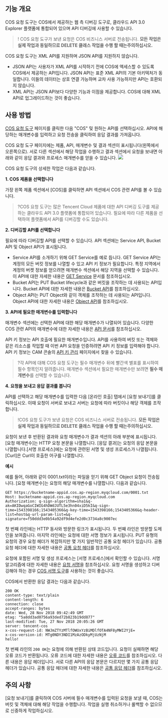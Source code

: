 ## 기능 개요

COS 요청 도구는 COS에서 제공하는 웹 측 디버깅 도구로, 클라우드 API 3.0 Explorer 플랫폼에 통합되어 있으며 API 디버깅에 사용할 수 있습니다.

>! COS 요청 도구가 보낸 요청은 COS 비즈니스 서버로 전송됩니다. **모든 작업은 실제 작업과 동일하므로 DELETE 클래스 작업을 수행 할 때는주의하십시오.**

COS 요청 도구는 XML API를 지원하며 JSON API를 지원하지 않습니다.
- JSON API는 사용자가 XML API를 시작하기 전에 COS에 액세스할 수 있도록 COS에서 제공하는 API입니다. JSON API는 표준 XML API의 기본 아키텍처가 동일합니다. 이들의 데이터는 상호 연결 가능하며 교차 사용 가능하지만 API는 호환되지 않습니다.
- XML API는 JSON API보다 다양한 기능과 이점을 제공합니다. COS에 대해 XML API로 업그레이드하는 것이 좋습니다.

## 사용 방법

[COS 요청 도구](https://console.cloud.tencent.com/api/explorer?Product=cos) 페이지를 클릭한 다음 "COS" 및 원하는 API를 선택하십시오. API에 해당하는 매개변수를 입력하고 요청 전송을 클릭하여 응답 결과를 가져옵니다.

COS 요청 도구 페이지에는 제품, API, 매개변수 및 결과 섹션이 표시됩니다(왼쪽에서 오른쪽으로). 서로 다른 섹션에서 해당 작업을 수행하고 결과 섹션에서 요청을 보내면 아래와 같이 응답 결과와 프로세스 매개변수를 얻을 수 있습니다.
![](https://main.qcloudimg.com/raw/6329b432ed56516ca311bcbe5720d13f.png)

COS 요청 도구의 상세한 작업은 다음과 같습니다.

**1. COS 제품을 선택합니다**

가장 왼쪽 제품 섹션에서 [COS]를 클릭하면 API 섹션에서 COS 관련 API를 볼 수 있습니다.

>?COS 요청 도구는 많은 Tencent Cloud 제품에 대한 API 디버깅 도구를 제공하는 클라우드 API 3.0 플랫폼에 통합되어 있습니다. 필요에 따라 다른 제품을 선택하여 플랫폼에서 API를 디버깅할 수도 있습니다.

**2. 디버깅할 API를 선택합니다**

필요에 따라 디버깅할 API를 선택할 수 있습니다. API 섹션에는 Service API, Bucket API 및 Object API가 표시됩니다.

- Service API를 소개하기 위해 GET Service를 예로 듭니다. GET Service API는 계정의 모든 버킷 정보를 나열할 수 있고 API 키 정보가 필요합니다. 특정 지역에서 계정의 버켓 정보를 얻으려면 매개변수 섹션에서 해당 지역을 선택할 수 있습니다. 이 API에 대한 자세한 내용은 [GET Service](https://cloud.tencent.com/document/product/436/8291) 문서를 참조하십시오.
- Bucket API는 PUT Bucket lifecycle과 같은 버킷을 조작하는 데 사용되는 API입니다. Bucket API에 대한 자세한 내용은 [Bucket API](https://cloud.tencent.com/document/product/436/7731)를 참조하십시오.
- Object API는 PUT Object와 같이 객체를 조작하는 데 사용되는 API입니다. Object API에 대한 자세한 내용은 [Object API](https://cloud.tencent.com/document/product/436/7739)를 참조하십시오.

**3. API에 필요한 매개변수를 입력합니다**

매개변수 섹션에는 선택한 API에 대한 해당 매개변수가 나열되어 있습니다. 다양한 COS 관련 API의 매개변수에 대한 자세한 내용은 [API 문서](https://cloud.tencent.com/document/product/436/10009)를 참조하십시오.

API 키 정보는 API 호출에 필요한 매개변수입니다. API를 사용하여 버킷 또는 객체와 같은 리소스를 작업할 때 이번 API 요청을 인증하려면 API 키 정보를 입력해야 합니다. API 키 정보는 CAM 콘솔의 [API 키 관리](https://console.cloud.tencent.com/cam/capi) 페이지에서 찾을 수 있습니다.

>?각 API에 대해 COS 요청 도구는 필수 매개변수 뒤에 빨간색 별표를 표시하여 필수 항목인지 알려줍니다. 매개변수 섹션에서 필요한 매개변수만 보려면 **필수 매개변수**를 선택할 수 있습니다.

**4. 요청을 보내고 응답 결과를 봅니다**

API를 선택하고 해당 매개변수를 입력한 다음 [온라인 호출] 탭에서 [요청 보내기]를 클릭하십시오. 이때 요청이 서버로 보내고 서버는 요청에 따라 버킷이나 해당 객체를 조작합니다.

>!COS 요청 도구가 보낸 요청은 COS 비즈니스 서버로 전송됩니다. **모든 작업은 실제 작업과 동일하므로 DELETE 클래스 작업을 수행 할 때는주의하십시오.**

요청이 보낸 후 반환된 결과와 요청 매개변수가 결과 섹션의 아래 부분에 표시됩니다. [요청 매개변수]는 HTTP 요청 본문을 나열합니다. [응답 결과]는 요청의 응답 본문을 나열합니다.[서명 프로세스]에는 요청에 관련된 서명 및 생성 프로세스가 나열됩니다. [Curl]은 Curl이 호출한 어구를 나열합니다.

**예시**

예를 들어, 아래와 같이 0001.txt이라는 파일을 얻기 위해 GET Object 요청이 전송됩니다. [요청 매개변수]는 요청의 해당 매개변수를 나열합니다. 다음과 같습니다.

```
GET https://bucketname-appid.cos.ap-region.myqcloud.com/0001.txt
Host: bucketname-appid.cos.ap-region.myqcloud.com
Authorization: q-sign-algorithm=sha1&q-ak=AKIDwqaGoCIWIG4hDWdJUTL5e3hn04xiD5kI&q-sign-time=1543398166;1543405366&q-key-time=1543398166;1543405366&q-header-list=host&q-url-param-list=&q-signature=f50ddd3e0b54a92df9d4efe2d0c3734a8c9007ec
```

첫 번째 라인에는 HTTP 동사와 방문한 링크가 표시됩니다. 두 번째 라인은 방문할 도메인을 보여줍니다. 마지막 라인에는 요청에 대한 서명 정보가 표시됩니다. PUT 유형의 요청의 경우 요청 헤더가 복잡하지만 몇 가지 일반적인 공통 요청 헤더가 있습니다. 공통 요청 헤더에 대한 자세한 내용은 [공통 요청 헤더](https://cloud.tencent.com/document/product/436/7728)를 참조하십시오.

요청에 포함된 서명 및 생성 프로세스는 [서명 프로세스]에서 확인할 수 있습니다. 서명 알고리즘에 대한 자세한 내용은 [요청 서명](https://cloud.tencent.com/document/product/436/7778)을 참조하십시오. 요청 서명을 생성하고 디버깅해야 하는 경우 [COS 서명 도구](https://cos5.cloud.tencent.com/static/cos-sign/)를 사용하는 것이 좋습니다.

COS에서 반환한 응답 결과는 다음과 같습니다.

```
200 OK
content-type: text/plain
content-length: 6
connection: close
accept-ranges: bytes
date: Wed, 28 Nov 2018 09:42:49 GMT
etag: "5a8dd3ad0756a93ded72b823b19dd877"
last-modified: Tue, 27 Nov 2018 20:05:26 GMT
server: tencent-cos
x-cos-request-id: NWJmZTYzMTlfOWUxYzBiMDlfOTA4NF8yMWI2YjE=
x-cos-version-id: MTg0NDY3NDI1MzAzODkyMjUzNjM
hello!
```

첫 번째 라인의 `200 OK`는 요청에 의해 반환된 상태 코드입니다. 요청이 실패하면 해당 오류 코드가 반환됩니다. 오류 코드에 대한 자세한 내용은 [오류 코드](https://cloud.tencent.com/document/product/436/7730)를 참조하십시오. 다른 내용은 응답 헤더입니다. 서로 다른 API의 응답 본문은 다르지만 몇 가지 공통 응답 헤더가 있습니다. 공통 응답 헤더에 대한 자세한 내용은 [공통 응답 헤더](https://cloud.tencent.com/document/product/436/7729)를 참조하십시오.



## 주의 사항
[요청 보내기]를 클릭하여 COS 서버에 필수 매개변수를 입력된 요청을 보낼 때, COS는 버킷 및 객체에 대해 해당 작업을 수행합니다. 작업을 실행 취소하거나 롤백할 수 없으므로 신중하게 작업하십시오.
